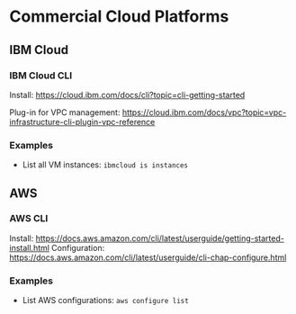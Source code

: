 # Commercial Cloud Platforms

## IBM Cloud

### IBM Cloud CLI

Install: https://cloud.ibm.com/docs/cli?topic=cli-getting-started

Plug-in for VPC management: https://cloud.ibm.com/docs/vpc?topic=vpc-infrastructure-cli-plugin-vpc-reference

### Examples

- List all VM instances: `ibmcloud is instances`

## AWS

### AWS CLI

Install: https://docs.aws.amazon.com/cli/latest/userguide/getting-started-install.html
Configuration: https://docs.aws.amazon.com/cli/latest/userguide/cli-chap-configure.html

### Examples

- List AWS configurations: `aws configure list`
